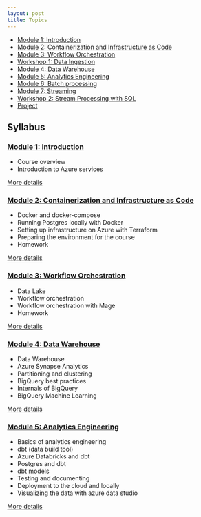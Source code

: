 ```yaml
---
layout: post
title: Topics
---
```






* [Module 1: Introduction](#module-1-introduction)
* [Module 2: Containerization and Infrastructure as Code](#module-2-containerization-and-infrastructure-as-code)
* [Module 3: Workflow Orchestration](#module-3-workflow-orchestration)
* [Workshop 1: Data Ingestion](#workshop-1-data-ingestion)
* [Module 4: Data Warehouse](#module-4-data-warehouse)
* [Module 5: Analytics Engineering](#module-5-analytics-engineering)
* [Module 6: Batch processing](#module-6-batch-processing)
* [Module 7: Streaming](#module-7-streaming)
* [Workshop 2: Stream Processing with SQL](#workshop-2-stream-processing-with-sql)
* [Project](#project)

## Syllabus

### [Module 1: Introduction](introduction/)

* Course overview
* Introduction to Azure services


[More details](introduction/index.md/)

### [Module 2: Containerization and Infrastructure as Code](docker-terraform/)

* Docker and docker-compose
* Running Postgres locally with Docker
* Setting up infrastructure on Azure with Terraform
* Preparing the environment for the course
* Homework

[More details](docker-terraform/index.md)

### [Module 3: Workflow Orchestration](workflow-orchestration/)

* Data Lake
* Workflow orchestration
* Workflow orchestration with Mage
* Homework

[More details](workflow-orchestration/index.md)

### [Module 4: Data Warehouse](data-warehouse/)

* Data Warehouse
* Azure Synapse Analytics
* Partitioning and clustering
* BigQuery best practices
* Internals of BigQuery
* BigQuery Machine Learning

[More details](data-warehouse/index.md)

### [Module 5: Analytics Engineering](analytics-engineering/)

* Basics of analytics engineering
* dbt (data build tool)
* Azure Databricks and dbt
* Postgres and dbt
* dbt models
* Testing and documenting
* Deployment to the cloud and locally
* Visualizing the data with azure data studio 


[More details](04-analytics-engineering/index.md)

